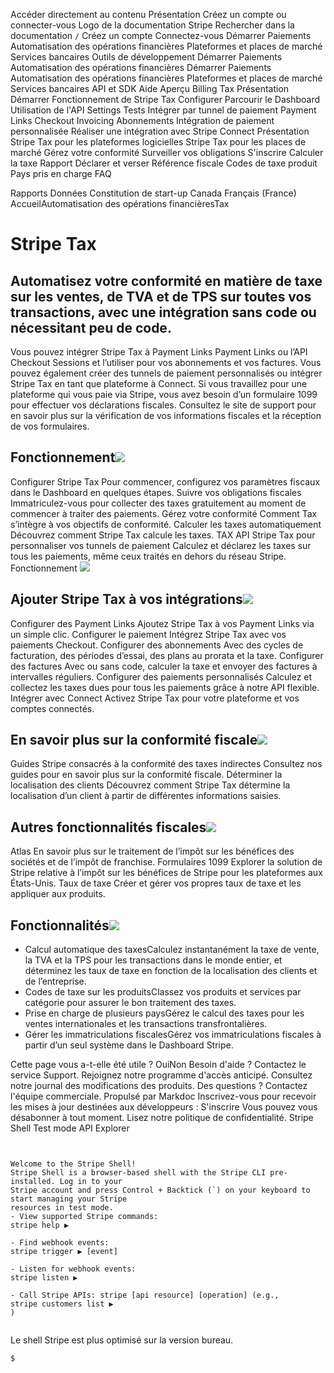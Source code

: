 Accéder directement au contenu
Présentation
Créez un compte
ou 
connecter-vous
Logo de la documentation Stripe
Rechercher dans la documentation
`/`
Créez un compte
Connectez-vous
Démarrer
Paiements
Automatisation des opérations financières
Plateformes et places de marché
Services bancaires
Outils de développement
Démarrer
Paiements
Automatisation des opérations financières
Démarrer
Paiements
Automatisation des opérations financières
Plateformes et places de marché
Services bancaires
API et SDK
Aide
Aperçu
Billing
Tax
Présentation
Démarrer
Fonctionnement de Stripe Tax
Configurer
Parcourir le Dashboard
Utilisation de l'API Settings
Tests
Intégrer par tunnel de paiement
Payment Links
Checkout
Invoicing
Abonnements
Intégration de paiement personnalisée
Réaliser une intégration avec Stripe Connect
Présentation
Stripe Tax pour les plateformes logicielles
Stripe Tax pour les places de marché
Gérez votre conformité
Surveiller vos obligations
S'inscrire
Calculer la taxe
Rapport
Déclarer et verser
Référence fiscale
Codes de taxe produit
Pays pris en charge
FAQ


Rapports
Données
Constitution de start-up
Canada
Français (France)
AccueilAutomatisation des opérations financièresTax
# Stripe Tax
## Automatisez votre conformité en matière de taxe sur les ventes, de TVA et de TPS sur toutes vos transactions, avec une intégration sans code ou nécessitant peu de code.
Vous pouvez intégrer Stripe Tax à Payment Links Payment Links ou l’API Checkout Sessions et l’utiliser pour vos abonnements et vos factures. Vous pouvez également créer des tunnels de paiement personnalisés ou intégrer Stripe Tax en tant que plateforme à Connect.
Si vous travaillez pour une plateforme qui vous paie via Stripe, vous avez besoin d’un formulaire 1099 pour effectuer vos déclarations fiscales. Consultez le site de support pour en savoir plus sur la vérification de vos informations fiscales et la réception de vos formulaires.
## Fonctionnement![](https://b.stripecdn.com/docs-statics-srv/assets/fcc3a1c24df6fcffface6110ca4963de.svg)
Configurer Stripe Tax
Pour commencer, configurez vos paramètres fiscaux dans le Dashboard en quelques étapes.
Suivre vos obligations fiscales
Immatriculez-vous pour collecter des taxes gratuitement au moment de commencer à traiter des paiements.
Gérez votre conformité
Comment Tax s’intègre à vos objectifs de conformité.
Calculer les taxes automatiquement
Découvrez comment Stripe Tax calcule les taxes.
TAX
API Stripe Tax pour personnaliser vos tunnels de paiement
Calculez et déclarez les taxes sur tous les paiements, même ceux traités en dehors du réseau Stripe.
Fonctionnement
![](https://b.stripecdn.com/docs-statics-srv/assets/tax_api_transparent.958dd19b740d048f9e2b8b0d1986e671.png)
## Ajouter Stripe Tax à vos intégrations![](https://b.stripecdn.com/docs-statics-srv/assets/fcc3a1c24df6fcffface6110ca4963de.svg)
Configurer des Payment Links
Ajoutez Stripe Tax à vos Payment Links via un simple clic.
Configurer le paiement
Intégrez Stripe Tax avec vos paiements Checkout.
Configurer des abonnements
Avec des cycles de facturation, des périodes d’essai, des plans au prorata et la taxe.
Configurer des factures
Avec ou sans code, calculer la taxe et envoyer des factures à intervalles réguliers.
Configurer des paiements personnalisés
Calculez et collectez les taxes dues pour tous les paiements grâce à notre API flexible.
Intégrer avec Connect
Activez Stripe Tax pour votre plateforme et vos comptes connectés.
## En savoir plus sur la conformité fiscale![](https://b.stripecdn.com/docs-statics-srv/assets/fcc3a1c24df6fcffface6110ca4963de.svg)
Guides Stripe consacrés à la conformité des taxes indirectes
Consultez nos guides pour en savoir plus sur la conformité fiscale.
Déterminer la localisation des clients
Découvrez comment Stripe Tax détermine la localisation d’un client à partir de différentes informations saisies.
## Autres fonctionnalités fiscales![](https://b.stripecdn.com/docs-statics-srv/assets/fcc3a1c24df6fcffface6110ca4963de.svg)
Atlas
En savoir plus sur le traitement de l’impôt sur les bénéfices des sociétés et de l’impôt de franchise.
Formulaires 1099
Explorer la solution de Stripe relative à l’impôt sur les bénéfices de Stripe pour les plateformes aux États-Unis.
Taux de taxe
Créer et gérer vos propres taux de taxe et les appliquer aux produits.
## Fonctionnalités![](https://b.stripecdn.com/docs-statics-srv/assets/fcc3a1c24df6fcffface6110ca4963de.svg)
  * Calcul automatique des taxesCalculez instantanément la taxe de vente, la TVA et la TPS pour les transactions dans le monde entier, et déterminez les taux de taxe en fonction de la localisation des clients et de l’entreprise.
  * Codes de taxe sur les produitsClassez vos produits et services par catégorie pour assurer le bon traitement des taxes.
  * Prise en charge de plusieurs paysGérez le calcul des taxes pour les ventes internationales et les transactions transfrontalières.
  * Gérer les immatriculations fiscalesGérez vos immatriculations fiscales à partir d’un seul système dans le Dashboard Stripe.


Cette page vous a-t-elle été utile ?
OuiNon
Besoin d'aide ? Contactez le service Support.
Rejoignez notre programme d'accès anticipé.
Consultez notre journal des modifications des produits.
Des questions ? Contactez l'équipe commerciale.
Propulsé par Markdoc
Inscrivez-vous pour recevoir les mises à jour destinées aux développeurs :
S'inscrire
Vous pouvez vous désabonner à tout moment. Lisez notre politique de confidentialité.
Stripe Shell
Test mode
API Explorer
```


Welcome to the Stripe Shell!
Stripe Shell is a browser-based shell with the Stripe CLI pre-installed. Log in to your
Stripe account and press Control + Backtick (`) on your keyboard to start managing your Stripe
resources in test mode.
- View supported Stripe commands: 
stripe help ▶️

- Find webhook events: 
stripe trigger ▶️ [event]

- Listen for webhook events: 
stripe listen ▶

- Call Stripe APIs: stripe [api resource] [operation] (e.g., 
stripe customers list ▶️
)


```

Le shell Stripe est plus optimisé sur la version bureau.
```
$
```

